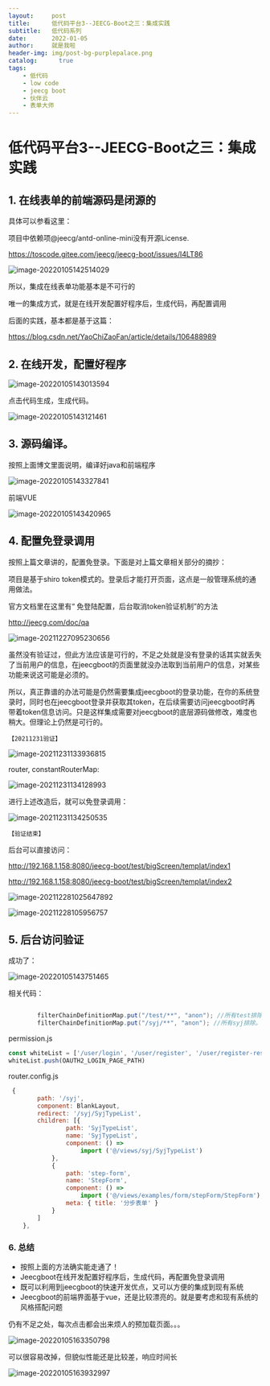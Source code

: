 ```yaml
---
layout:     post
title:      低代码平台3--JEECG-Boot之三：集成实践
subtitle:   低代码系列
date:       2022-01-05
author:     就是我啦
header-img: img/post-bg-purplepalace.png
catalog: 	  true
tags:
    - 低代码    
    - low code        
    - jeecg boot       
    - 伙伴云
    - 表单大师
---
```


# 低代码平台3--JEECG-Boot之三：集成实践



##  1. 在线表单的前端源码是闭源的

具体可以参看这里：

项目中依赖项@jeecg/antd-online-mini没有开源License.

https://toscode.gitee.com/jeecg/jeecg-boot/issues/I4LT86

![image-20220105142514029](https://gitee.com/shenyao/sohossl/raw/master/images/image-20220105142514029.png)

所以，集成在线表单功能基本是不可行的

唯一的集成方式，就是在线开发配置好程序后，生成代码，再配置调用

后面的实践，基本都是基于这篇：

https://blog.csdn.net/YaoChiZaoFan/article/details/106488989



##  2. 在线开发，配置好程序

![image-20220105143013594](https://gitee.com/shenyao/sohossl/raw/master/images/image-20220105143013594.png)

点击代码生成，生成代码。

![image-20220105143121461](https://gitee.com/shenyao/sohossl/raw/master/images/image-20220105143121461.png)



## 3. 源码编译。

按照上面博文里面说明，编译好java和前端程序

![image-20220105143327841](https://gitee.com/shenyao/sohossl/raw/master/images/image-20220105143327841.png)

前端VUE

![image-20220105143420965](https://gitee.com/shenyao/sohossl/raw/master/images/image-20220105143420965.png)



## 4. 配置免登录调用

按照上篇文章讲的，配置免登录。下面是对上篇文章相关部分的摘抄：

项目是基于shiro token模式的。登录后才能打开页面，这点是一般管理系统的通用做法。

官方文档里在这里有“ 免登陆配置，后台取消token验证机制”的方法

http://jeecg.com/doc/qa

![image-20211227095230656](https://gitee.com/shenyao/sohossl/raw/master/images/image-20211227095230656.png)



虽然没有验证过，但此方法应该是可行的，不足之处就是没有登录的话其实就丢失了当前用户的信息，在jeecgboot的页面里就没办法取到当前用户的信息，对某些功能来说这可能是必须的。

所以，真正靠谱的办法可能是仍然需要集成jeecgboot的登录功能，在你的系统登录时，同时也在jeecgboot登录并获取其token，在后续需要访问jeecgboot时再带着token信息访问。只是这样集成需要对jeecgboot的底层源码做修改，难度也稍大。但理论上仍然是可行的。

``【20211231验证】``

![image-20211231133936815](https://gitee.com/shenyao/sohossl/raw/master/images/image-20211231133936815.png)

router, constantRouterMap:

![image-20211231134128993](https://gitee.com/shenyao/sohossl/raw/master/images/image-20211231134128993.png)

进行上述改造后，就可以免登录调用：

![image-20211231134250535](https://gitee.com/shenyao/sohossl/raw/master/images/image-20211231134250535.png)

``【验证结束】``



后台可以直接访问：

http://192.168.1.158:8080/jeecg-boot/test/bigScreen/templat/index1

http://192.168.1.158:8080/jeecg-boot/test/bigScreen/templat/index2

![image-202112281025647892](https://gitee.com/shenyao/sohossl/raw/master/images/image-202112281025647892.png)



![image-20211228105956757](https://gitee.com/shenyao/sohossl/raw/master/images/image-20211228105956757.png)

## 5. 后台访问验证

成功了：

![image-20220105143751465](https://gitee.com/shenyao/sohossl/raw/master/images/image-20220105143751465.png)

相关代码：

```java

        filterChainDefinitionMap.put("/test/**", "anon"); //所有test排除。syj
        filterChainDefinitionMap.put("/syj/**", "anon"); //所有syj排除。syj
```



permission.js

```javascript
const whiteList = ['/user/login', '/user/register', '/user/register-result', '/user/alteration', '/layouts/syj', '/syj/SyjTypeList', '/test/home', '/test/step-form'] // no redirect whitelist
whiteList.push(OAUTH2_LOGIN_PAGE_PATH)

```



router.config.js

```javascript
 {
        path: '/syj',
        component: BlankLayout,
        redirect: '/syj/SyjTypeList',
        children: [{
                path: 'SyjTypeList',
                name: 'SyjTypeList',
                component: () =>
                    import ('@/views/syj/SyjTypeList')
            },
            {
                path: 'step-form',
                name: 'StepForm',
                component: () =>
                    import ('@/views/examples/form/stepForm/StepForm'),
                meta: { title: '分步表单' }
            }
        ]
    },
```



### 6. 总结

- 按照上面的方法确实能走通了！
- Jeecgboot在线开发配置好程序后，生成代码，再配置免登录调用
- 既可以利用到jeecgboot的快速开发优点，又可以方便的集成到现有系统
- Jeecgboot的前端界面基于vue，还是比较漂亮的。就是要考虑和现有系统的风格搭配问题

仍有不足之处，每次点击都会出来烦人的预加载页面。。。

![image-20220105163350798](https://gitee.com/shenyao/sohossl/raw/master/images/image-20220105163350798.png)

可以很容易改掉，但貌似性能还是比较差，响应时间长

![image-20220105163932997](https://gitee.com/shenyao/sohossl/raw/master/images/image-20220105163932997.png)
